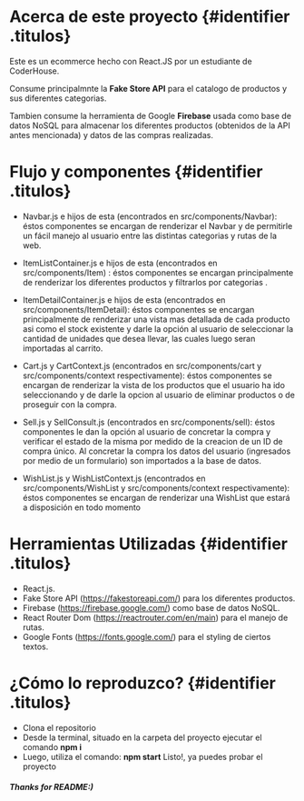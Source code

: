 <style>
.titulos {
    color: #3c0707;
    font-weight:700;
    font-size: 30px;
}
</style>

# Acerca de este proyecto {#identifier .titulos}

Este es un ecommerce hecho con React.JS por un estudiante de CoderHouse.

Consume principalmnte la **Fake Store API** para el catalogo de productos y sus diferentes categorias.

Tambien consume la herramienta de Google **Firebase** usada como base de datos NoSQL para almacenar los diferentes productos (obtenidos de la API antes mencionada) y datos de las compras realizadas.

# Flujo y componentes {#identifier .titulos}

- Navbar.js e hijos de esta (encontrados en src/components/Navbar): éstos componentes se encargan de renderizar el Navbar y de permitirle un fácil manejo al usuario entre las distintas categorias y rutas de la web.

- ItemListContainer.js e hijos de esta (encontrados en src/components/Item) : éstos componentes se encargan principalmente de renderizar los diferentes productos y filtrarlos por categorias .

- ItemDetailContainer.js e hijos de esta (encontrados en src/components/ItemDetail): éstos componentes se encargan principalmente de renderizar una vista mas detallada de cada producto asi como el stock existente y darle la opción al usuario de seleccionar la cantidad de unidades que desea llevar, las cuales luego seran importadas al carrito.

- Cart.js y CartContext.js (encontrados en src/components/cart y src/components/context respectivamente): éstos componentes se encargan de renderizar la vista de los productos que el usuario ha ido seleccionando y de darle la opcion al usuario de eliminar productos o de proseguir con la compra.

- Sell.js y SellConsult.js (encontrados en src/components/sell): éstos componentes le dan la opción al usuario de concretar la compra y verificar el estado de la misma por medido de la creacion de un ID de compra único. Al concretar la compra los datos del usuario (ingresados por medio de un formulario) son importados a la base de datos.

- WishList.js y WishListContext.js (encontrados en src/components/WishList y src/components/context respectivamente): éstos componentes se encargan de renderizar una WishList que estará a disposición en todo momento

# Herramientas Utilizadas {#identifier .titulos}

- React.js.
- Fake Store API (https://fakestoreapi.com/) para los diferentes productos.
- Firebase (https://firebase.google.com/) como base de datos NoSQL.
- React Router Dom (https://reactrouter.com/en/main) para el manejo de rutas.
- Google Fonts (https://fonts.google.com/) para el styling de ciertos textos.

# ¿Cómo lo reproduzco? {#identifier .titulos}

- Clona el repositorio
- Desde la terminal, situado en la carpeta del proyecto ejecutar el comando **npm i**
- Luego, utiliza el comando: **npm start**
  Listo!, ya puedes probar el proyecto

##### Thanks for README:)
